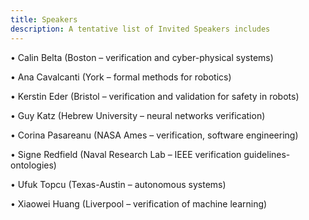 ```yaml
---
title: Speakers
description: A tentative list of Invited Speakers includes
---
```


•  Calin Belta (Boston – verification and cyber-physical systems)

•  Ana Cavalcanti (York – formal methods for robotics)

•  Kerstin Eder (Bristol – verification and validation for safety in robots)

•  Guy Katz (Hebrew University – neural networks verification)

•  Corina Pasareanu (NASA Ames – verification, software engineering)

•  Signe Redfield (Naval Research Lab – IEEE verification guidelines-ontologies)

•  Ufuk Topcu (Texas-Austin – autonomous systems)

•  Xiaowei Huang (Liverpool – verification of machine learning)
